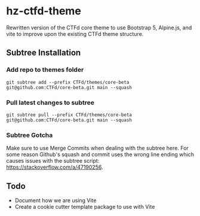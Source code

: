 # hz-ctfd-theme

Rewritten version of the CTFd core theme to use Bootstrap 5, Alpine.js, and vite to improve upon the existing CTFd theme structure.

## Subtree Installation

### Add repo to themes folder

```
git subtree add --prefix CTFd/themes/core-beta git@github.com:CTFd/core-beta.git main --squash
```

### Pull latest changes to subtree

```
git subtree pull --prefix CTFd/themes/core-beta git@github.com:CTFd/core-beta.git main --squash
```

### Subtree Gotcha

Make sure to use Merge Commits when dealing with the subtree here. For some reason Github's squash and commit uses the wrong line ending which causes issues with the subtree script: https://stackoverflow.com/a/47190256.

## Todo

- Document how we are using Vite
- Create a cookie cutter template package to use with Vite

